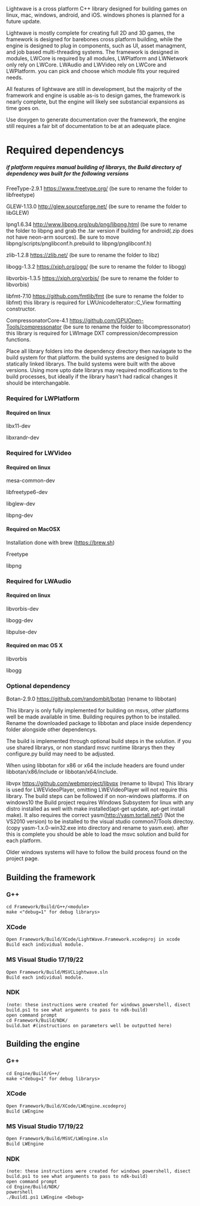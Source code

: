 Lightwave is a cross platform C++ library designed for building games on linux, mac, windows, android, and iOS.  windows phones is planned for a future update.

Lightwave is mostly complete for creating full 2D and 3D games, the framework is designed for barebones cross platform building, while the engine is designed to plug in components, such as UI, asset managment, and job based multi-threading systems.
The framework is designed in modules, LWCore is required by all modules, LWPlatform and LWNetwork only rely on LWCore.  LWAudio and LWVideo rely on LWCore and LWPlatform.  you can pick and choose which module fits your required needs.

All features of lightwave are still in development, but the majority of the framework and engine is usable as-is to design games, the framework is nearly complete, but the engine will likely see substancial expansions as time goes on.

Use doxygen to generate documentation over the framework, the engine still requires a fair bit of documentation to be at an adequate place.


# Required dependencys
##### if platform requires manual building of librarys, the Build directory of dependency was built for the following versions

FreeType-2.9.1 https://www.freetype.org/ (be sure to rename the folder to libfreetype)

GLEW-1.13.0 http://glew.sourceforge.net/ (be sure to rename the folder to libGLEW)

lpng1.6.34 http://www.libpng.org/pub/png/libpng.html (be sure to rename the folder to libpng and grab the .tar version if building for android(.zip does not have neon-arm sources).  Be sure to move libpng/scripts/pnglibconf.h.prebuild to libpng/pnglibconf.h)

zlib-1.2.8 https://zlib.net/ (be sure to rename the folder to libz)

libogg-1.3.2 https://xiph.org/ogg/ (be sure to rename the folder to libogg)

libvorbis-1.3.5 https://xiph.org/vorbis/ (be sure to rename the folder to libvorbis)

libfmt-7.10 https://github.com/fmtlib/fmt (be sure to rename the folder to libfmt) this library is required for LWUnicodeIterator::C_View formatting constructor.

CompressonatorCore-4.1 https://github.com/GPUOpen-Tools/compressonator (be sure to rename the folder to libcompressonator) this library is required for LWImage DXT compression/decompression functions.

Place all library folders into the dependency directory then naviagate to the build system for that platform.  the build systems are designed to build statically linked librarys.
The build systems were built with the above versions.  Using more upto date librarys may required modifications to the build processes, but ideally if the library hasn't had radical changes it should be interchangable.

### Required for LWPlatform
#### Required on linux
libx11-dev

libxrandr-dev

### Required for LWVideo 

#### Required on linux
mesa-common-dev

libfreetype6-dev

libglew-dev

libpng-dev


#### Required on MacOSX
Installation done with brew (https://brew.sh)

Freetype

libpng


### Required for LWAudio

#### Required on linux
libvorbis-dev

libogg-dev

libpulse-dev

#### Required on mac OS X
libvorbis

libogg

### Optional dependency
Botan-2.9.0 https://github.com/randombit/botan (rename to libbotan)

This library is only fully implemented for building on msvs, other platforms well be made available in time.
Building requires python to be installed.
Rename the downloaded package to libbotan and place inside dependency folder alongside other dependencys.

The build is implemented through optional build steps in the solution.  if you use shared librarys, or non standard msvc runtime librarys then they configure.py build may need to be adjusted.

When using libbotan for x86 or x64 the include headers are found under libbotan/x86/include or libbotan/x64/include.


libvpx https://github.com/webmproject/libvpx (rename to libvpx)
This library is used for LWEVideoPlayer, omitting LWEVideoPlayer will not require this library.
The build steps can be followed if on non-windows platforms.  if on windows10 the Build project requires Windows Subsystem for linux with any distro installed as well with make installed(apt-get update, apt-get install make).
It also requires the correct yasm(http://yasm.tortall.net/) (Not the VS2010 version) to be installed to the visual studio common7/Tools directoy.  (copy yasm-1.x.0-win32.exe into directory and rename to yasm.exe).  after this is complete you should be able to load the msvc solution and build for each platform.

Older windows systems will have to follow the build process found on the project page.

## Building the framework
### G++
```
cd Framework/Build/G++/<module> 
make <"debug=1" for debug librarys>
```
### XCode
```
Open Framework/Build/XCode/LightWave.Framework.xcodeproj in xcode
Build each individual module.
```
### MS Visual Studio 17/19/22
```
Open Framework/Build/MSVCLightwave.sln
Build each individual module.
```

### NDK
```
(note: these instructions were created for windows powershell, disect build.ps1 to see what arguments to pass to ndk-build)
open command prompt
cd Framework/Build/NDK/
build.bat #(instructions on parameters well be outputted here)
```

## Building the engine
### G++
```
cd Engine/Build/G++/
make <"debug=1" for debug librarys>
```
### XCode
```
Open Framework/Build/XCode/LWEngine.xcodeproj
Build LWEngine
```
### MS Visual Studio 17/19/22
```
Open Framework/Build/MSVC/LWEngine.sln
Build LWEngine
```
### NDK
```
(note: these instructions were created for windows powershell, disect build.ps1 to see what arguments to pass to ndk-build)
open command prompt
cd Engine/Build/NDK/
powershell
./Build1.ps1 LWEngine <Debug>
```
